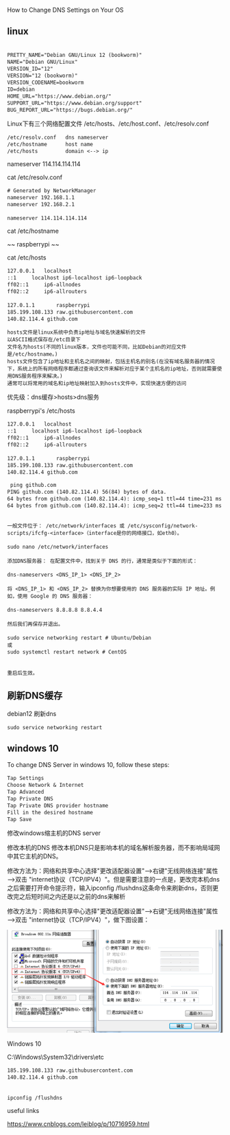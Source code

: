 How to Change DNS Settings on Your OS

## linux

~~~

PRETTY_NAME="Debian GNU/Linux 12 (bookworm)"
NAME="Debian GNU/Linux"
VERSION_ID="12"
VERSION="12 (bookworm)"
VERSION_CODENAME=bookworm
ID=debian
HOME_URL="https://www.debian.org/"
SUPPORT_URL="https://www.debian.org/support"
BUG_REPORT_URL="https://bugs.debian.org/"

~~~


Linux下有三个网络配置文件 /etc/hosts、/etc/host.conf、/etc/resolv.conf 

~~~
/etc/resolv.conf   dns nameserver
/etc/hostname      host name
/etc/hosts         domain <--> ip
~~~

nameserver 114.114.114.114

cat /etc/resolv.conf

~~~
# Generated by NetworkManager
nameserver 192.168.1.1
nameserver 192.168.2.1

nameserver 114.114.114.114 
~~~


cat /etc/hostname

~~
raspberrypi
~~

cat /etc/hosts
~~~
127.0.0.1	localhost
::1		localhost ip6-localhost ip6-loopback
ff02::1		ip6-allnodes
ff02::2		ip6-allrouters

127.0.1.1		raspberrypi
185.199.108.133 raw.githubusercontent.com
140.82.114.4 github.com
~~~


~~~
hosts文件是linux系统中负责ip地址与域名快速解析的文件
以ASCII格式保存在/etc目录下
文件名为hosts(不同的linux版本，文件也可能不同，比如Debian的对应文件是/etc/hostname。)
hosts文件包含了ip地址和主机名之间的映射，包括主机名的别名(在没有域名服务器的情况下，系统上的所有网络程序都通过查询该文件来解析对应于某个主机名的ip地址，否则就需要使用DNS服务程序来解决。)
通常可以将常用的域名和ip地址映射加入到hosts文件中，实现快速方便的访问

~~~

优先级：dns缓存>hosts>dns服务





raspberrypi's /etc/hosts

~~~
127.0.0.1	localhost
::1		localhost ip6-localhost ip6-loopback
ff02::1		ip6-allnodes
ff02::2		ip6-allrouters

127.0.1.1		raspberrypi
185.199.108.133 raw.githubusercontent.com
140.82.114.4 github.com
~~~

~~~
 ping github.com
PING github.com (140.82.114.4) 56(84) bytes of data.
64 bytes from github.com (140.82.114.4): icmp_seq=1 ttl=44 time=231 ms
64 bytes from github.com (140.82.114.4): icmp_seq=2 ttl=44 time=233 ms


~~~

~~~
一般文件位于： /etc/network/interfaces 或 /etc/sysconfig/network-scripts/ifcfg-<interface>（interface是你的网络接口，如eth0）。

sudo nano /etc/network/interfaces

添加DNS服务器： 在配置文件中，找到关于 DNS 的行，通常是类似于下面的形式：

dns-nameservers <DNS_IP_1> <DNS_IP_2>

将 <DNS_IP_1> 和 <DNS_IP_2> 替换为你想要使用的 DNS 服务器的实际 IP 地址。例如，使用 Google 的 DNS 服务器：

dns-nameservers 8.8.8.8 8.8.4.4

然后我们再保存并退出。

sudo service networking restart # Ubuntu/Debian
或
sudo systemctl restart network # CentOS


重启后生效。
~~~

## 刷新DNS缓存

debian12 刷新dns

~~~
sudo service networking restart
~~~


## windows 10

To change DNS Server in windows 10, follow these steps:
~~~
Tap Settings
Choose Network & Internet
Tap Advanced
Tap Private DNS
Tap Private DNS provider hostname
Fill in the desired hostname
Tap Save
~~~

修改windows缩主机的DNS server

修改本机的DNS
修改本机DNS只是影响本机的域名解析服务器，而不影响局域网中其它主机的DNS。

修改方法为：网络和共享中心选择"更改适配器设置"——>右键"无线网络连接"属性——>双击 "internet协议（TCP/IPV4）"。但是需要注意的一点是，更改完本机dns之后需要打开命令提示符，输入ipconfig /flushdns这条命令来刷新dns，否则更改完之后短时间之内还是以之前的dns来解析

修改方法为：网络和共享中心选择"更改适配器设置"——>右键"无线网络连接"属性——>双击 "internet协议（TCP/IPV4）"，做下图设置：

![这是图片](../../img/Network-dns-2.png "Magic Gardens")


Windows 10

C:\Windows\System32\drivers\etc
~~~
185.199.108.133 raw.githubusercontent.com
140.82.114.4 github.com


ipconfig /flushdns
~~~


useful links

https://www.cnblogs.com/leiblog/p/10716959.html



